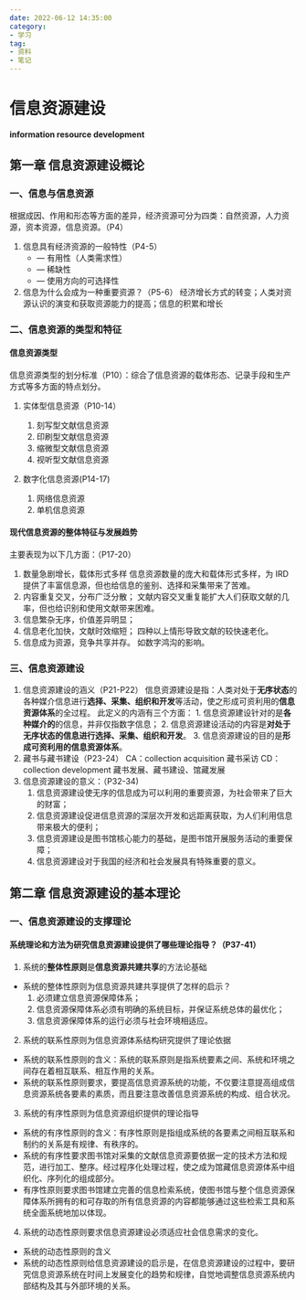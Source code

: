 ```yaml
---
date: 2022-06-12 14:35:00  
category:
- 学习     
tag:
- 资料
- 笔记
---
```


# 信息资源建设

**information resource development**

## 第一章 信息资源建设概论

### 一、信息与信息资源

根据成因、作用和形态等方面的差异，经济资源可分为四类：自然资源，人力资源，资本资源，信息资源。（P4）

1. 信息具有经济资源的一般特性（P4-5）
   - — 有用性（人类需求性）
   - — 稀缺性
   - — 使用方向的可选择性
2. 信息为什么会成为一种重要资源？（P5-6）
   经济增长方式的转变；人类对资源认识的演变和获取资源能力的提高；信息的积累和增长

### 二、信息资源的类型和特征

#### 信息资源类型

信息资源类型的划分标准（P10）：综合了信息资源的载体形态、记录手段和生产方式等多方面的特点划分。

1. 实体型信息资源（P10-14）

   1. 刻写型文献信息资源
   2. 印刷型文献信息资源
   3. 缩微型文献信息资源
   4. 视听型文献信息资源

2. 数字化信息资源(P14-17)
   1. 网络信息资源
   2. 单机信息资源

#### 现代信息资源的整体特征与发展趋势

主要表现为以下几方面：（P17-20）

1. 数量急剧增长，载体形式多样
   信息资源数量的庞大和载体形式多样，为 IRD 提供了丰富信息源，但也给信息的鉴别、选择和采集带来了苦难。
2. 内容重复交叉，分布广泛分散；
   文献内容交叉重复能扩大人们获取文献的几率，但也给识别和使用文献带来困难。
3. 信息繁杂无序，价值差异明显；
4. 信息老化加快，文献时效缩短；
   四种以上情形导致文献的较快速老化。
5. 信息成为资源，竞争共享并存。
   如数字鸿沟的影响。

### 三、信息资源建设

1. 信息资源建设的涵义（P21-P22）
   信息资源建设是指：人类对处于**无序状态**的各种媒介信息进行**选择、采集、组织和开发**等活动，使之形成可资利用的**信息资源体系**的全过程。
   此定义的内涵有三个方面： 1. 信息资源建设针对的是**各种媒介的**的信息，并非仅指数字信息； 2. 信息资源建设活动的内容是**对处于无序状态的信息进行选择、采集、组织和开发**。 3. 信息资源建设的目的是**形成可资利用的信息资源体系**。
2. 藏书与藏书建设（P23-24）
   CA：collection acquisition 藏书采访
   CD：collection development 藏书发展、藏书建设、馆藏发展
3. 信息资源建设的意义：（P32-34)
   1. 信息资源建设使无序的信息成为可以利用的重要资源，为社会带来了巨大的财富；
   2. 信息资源建设促进信息资源的深层次开发和远距离获取，为人们利用信息带来极大的便利；
   3. 信息资源建设是图书馆核心能力的基础，是图书馆开展服务活动的重要保障；
   4. 信息资源建设对于我国的经济和社会发展具有特殊重要的意义。

## 第二章 信息资源建设的基本理论

### 一、信息资源建设的支撑理论

#### 系统理论和方法为研究信息资源建设提供了哪些理论指导？（P37-41）

1. 系统的**整体性原则**是**信息资源共建共享**的方法论基础

- 系统的整体性原则为信息资源共建共享提供了怎样的启示？
  1. 必须建立信息资源保障体系；
  2. 信息资源保障体系必须有明确的系统目标，并保证系统总体的最优化；
  3. 信息资源保障体系的运行必须与社会环境相适应。

2. 系统的联系性原则为信息资源体系结构研究提供了理论依据

- 系统的联系性原则的含义：系统的联系原则是指系统要素之间、系统和环境之间存在着相互联系、相互作用的关系。
- 系统的联系性原则要求，要提高信息资源系统的功能，不仅要注意提高组成信息资源系统各要素的素质，而且要注意改善信息资源系统的构成、组合状况。

3. 系统的有序性原则为信息资源组织提供的理论指导

- 系统的有序性原则的含义：有序性原则是指组成系统的各要素之间相互联系和制约的关系是有规律、有秩序的。
- 系统的有序性要求图书馆对采集的文献信息资源要依据一定的技术方法和规范，进行加工、整序。经过程序化处理过程，使之成为馆藏信息资源体系中组织化、序列化的组成部分。
- 有序性原则要求图书馆建立完善的信息检索系统，使图书馆与整个信息资源保障体系所拥有的和可存取的所有信息资源的内容都能够通过这些检索工具和系统全面系统地加以体现。

4. 系统的动态性原则要求信息资源建设必须适应社会信息需求的变化。

- 系统的动态性原则的含义
- 系统的动态性原则给信息资源建设的启示是，在信息资源建设的过程中，要研究信息资源系统在时间上发展变化的趋势和规律，自觉地调整信息资源系统内部结构及其与外部环境的关系。
